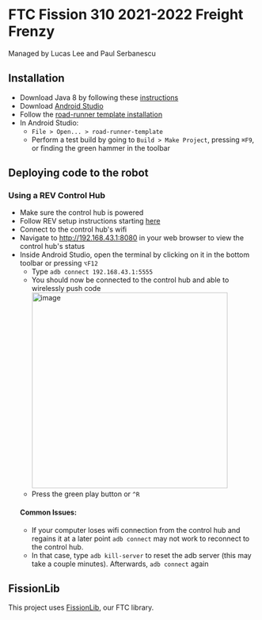 # FTC Fission 310 2021-2022 Freight Frenzy
Managed by Lucas Lee and Paul Serbanescu

## Installation
- Download Java 8 by following these [instructions](https://dojo.stuycs.org/resources/software_installation_and_tips/installation_instructions/programming_languages/installing_jdk.html)
- Download [Android Studio](https://developer.android.com/studio)
- Follow the [road-runner template installation](https://github.com/Fission310/road-runner-template#installation)
- In Android Studio:
  - `File > Open... > road-runner-template`
  - Perform a test build by going to `Build > Make Project`, pressing `⌘F9`, or finding the green hammer in the toolbar

## Deploying code to the robot
### Using a REV Control Hub
- Make sure the control hub is powered
- Follow REV setup instructions starting [here](https://docs.revrobotics.com/rev-control-system/control-hub-gs)
- Connect to the control hub's wifi
- Navigate to http://192.168.43.1:8080 in your web browser to view the control hub's status
- Inside Android Studio, open the terminal by clicking on it in the bottom toolbar or pressing `⌥F12`
  - Type `adb connect 192.168.43.1:5555`
  - You should now be connected to the control hub and able to wirelessly push code
    <img width="395" alt="image" src="https://user-images.githubusercontent.com/61565464/164758656-5a7678cf-33ec-4916-a37f-d24263afad52.png">
  - Press the green play button or `^R`
  #### Common Issues:
  - If your computer loses wifi connection from the control hub and regains it at a later point `adb connect` may not work to reconnect to the control hub.
  - In that case, type `adb kill-server` to reset the adb server (this may take a couple minutes). Afterwards, `adb connect` again

## FissionLib
This project uses [FissionLib](https://github.com/Fission310/FissionLib), our FTC library.
